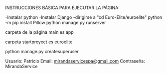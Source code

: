 INSTRUCCIONES BÁSICA PARA EJECUTAR LA PÁGINA:

-Instalar python
-Instalar Django
-dirigirse a "cd Euro-Elite/euroelite"
python -m pip install Pillow
python manage.py runserver


carpeta de la página main es app

carpeta startproyect es euroelite

python manage.py createsuperuser

Usuario: Patricio
Email: mirandaservicespa@gmail.com
Contraseña: MirandaService